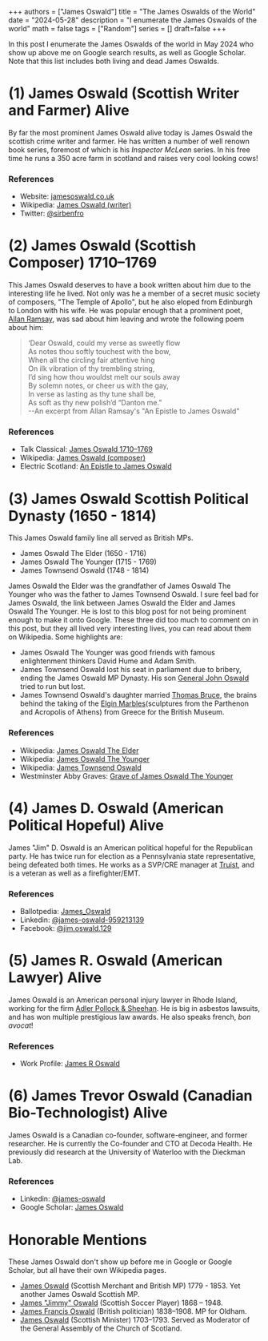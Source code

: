 +++
authors = ["James Oswald"]
title = "The James Oswalds of the World" 
date = "2024-05-28"
description = "I enumerate the James Oswalds of the world"
math = false
tags = ["Random"]
series = []
draft=false
+++

In this post I enumerate the James Oswalds of the world in May 2024 who show up above me on Google search results, as well as Google Scholar. Note that this list includes both living and dead James Oswalds. 

# (1) James Oswald (Scottish Writer and Farmer) Alive
By far the most prominent James Oswald alive today is James Oswald the scottish crime writer and farmer. He has written a number of well renown book series, foremost of which is his *Inspector McLean* series. In his free time he runs a 350 acre farm in scotland and raises very cool looking cows! 
### References
* Website: [jamesoswald.co.uk](https://jamesoswald.co.uk/)  
* Wikipedia: [James Oswald (writer)](https://en.wikipedia.org/wiki/James_Oswald_(writer))  
* Twitter: [@sirbenfro](https://twitter.com/sirbenfro)

# (2) James Oswald (Scottish Composer) 1710–1769
This James Oswald deserves to have a book written about him due to the interesting life he lived. Not only was he a member of a secret music society of composers, "The Temple of Apollo", but he also eloped from Edinburgh to London with his wife. He was popular enough that a prominent poet, [Allan Ramsay](https://en.wikipedia.org/wiki/Allan_Ramsay_(poet)), was sad about him leaving and wrote the following poem about him:
> ‘Dear Oswald, could my verse as sweetly flow  
> As notes thou softly touchest with the bow,  
> When all the circling fair attentive hing  
> On ilk vibration of thy trembling string,  
> I’d sing how thou wouldst melt our souls away  
> By solemn notes, or cheer us with the gay,  
> In verse as lasting as thy tune shall be,  
> As soft as thy new polish’d “Danton me.”  
>   --An excerpt from Allan Ramsay's "An Epistle to James Oswald"

### References
* Talk Classical: [James Oswald 1710–1769](https://www.talkclassical.com/threads/james-oswald-1710%961769.37426/)
* Wikipedia: [James Oswald (composer)](https://en.wikipedia.org/wiki/James_Oswald_(composer)) 
* Electric Scotland: [An Epistle to James Oswald](https://electricscotland.com/history/niddry/chapter06.htm)

# (3) James Oswald Scottish Political Dynasty (1650 - 1814)
This James Oswald family line all served as British MPs. 
* James Oswald The Elder (1650 - 1716)
* James Oswald The Younger (1715 - 1769)
* James Townsend Oswald (1748 - 1814)   

James Oswald the Elder was the grandfather of James Oswald The Younger who was the father to James Townsend Oswald.
I sure feel bad for James Oswald, the link between James Oswald the Elder and James Oswald The Younger. He is lost to this blog post for not being prominent enough to make it onto Google. These three did too much to comment on in this post, but they all lived very interesting lives, you can read about them on Wikipedia. Some highlights are:
* James Oswald The Younger was good friends with famous enlightenment thinkers David Hume and Adam Smith. 
* James Townsend Oswald lost his seat in parliament due to bribery, ending the James Oswald MP Dynasty. His son [General John Oswald](https://en.wikipedia.org/wiki/John_Oswald_(British_Army_officer)) tried to run but lost.
* James Townsend Oswald's daughter married [Thomas Bruce](https://en.wikipedia.org/wiki/Thomas_Bruce,_7th_Earl_of_Elgin), the brains behind the taking of the [Elgin Marbles](https://en.wikipedia.org/wiki/Elgin_Marbles)(sculptures from the Parthenon and Acropolis of Athens) from Greece for the British Museum. 

### References
* Wikipedia: [James Oswald The Elder](https://en.wikipedia.org/wiki/James_Oswald_(elder))
* Wikipedia: [James Oswald The Younger](https://en.wikipedia.org/wiki/James_Oswald_(younger))
* Wikipedia: [James Townsend Oswald](https://en.wikipedia.org/wiki/James_Townsend_Oswald)
* Westminster Abby Graves: [Grave of James Oswald The Younger](https://www.westminster-abbey.org/abbey-commemorations/commemorations/james-oswald)

# (4) James D. Oswald (American Political Hopeful) Alive
James "Jim" D. Oswald is an American political hopeful for the Republican party. He has twice run for election as a Pennsylvania state representative, being defeated both times. He works as a SVP/CRE manager at [Truist](https://www.truist.com/), and is a veteran as well as a firefighter/EMT. 

### References
* Ballotpedia: [James_Oswald](https://ballotpedia.org/James_Oswald)
* Linkedin: [@james-oswald-959213139](https://www.linkedin.com/in/james-oswald-959213139/)
* Facebook: [@jim.oswald.129](https://www.facebook.com/jim.oswald.129)

# (5) James R. Oswald (American Lawyer) Alive
James Oswald is an American personal injury lawyer in Rhode Island, working for the firm [Adler Pollock & Sheehan](https://www.apslaw.com/). He is big in asbestos lawsuits, and has won multiple prestigious law awards. He also speaks french, *bon avocat*!

### References
* Work Profile: [James R Oswald](https://www.apslaw.com/attorney/james-r-oswald/)

# (6) James Trevor Oswald (Canadian Bio-Technologist) Alive
James Oswald is a Canadian co-founder, software-engineer, and former researcher. He is currently the Co-founder and CTO at Decoda Health.
He previously did research at the University of Waterloo with the Dieckman Lab. 

### References
* Linkedin: [@james-oswald](https://www.linkedin.com/in/james-oswald/)
* Google Scholar: [James Oswald](https://scholar.google.com/citations?user=FE3ldKkAAAAJ)

# Honorable Mentions
These James Oswald don't show up before me in Google or Google Scholar, but all have their own Wikipedia pages. 
* [James Oswald](https://en.wikipedia.org/wiki/James_Oswald_(merchant)) (Scottish Merchant and British MP) 1779 - 1853. Yet another James Oswald Scottish MP.
* [James "Jimmy" Oswald](https://en.wikipedia.org/wiki/Jimmy_Oswald) (Scottish Soccer Player) 1868 – 1948. 
* [James Francis Oswald](https://en.wikipedia.org/wiki/James_Francis_Oswald) (British politician) 1838–1908. MP for Oldham. 
* [James Oswald](https://en.wikipedia.org/wiki/James_Oswald_(moderator)) (Scottish Minister) 1703–1793. Served as Moderator of the General Assembly of the Church of Scotland. 
